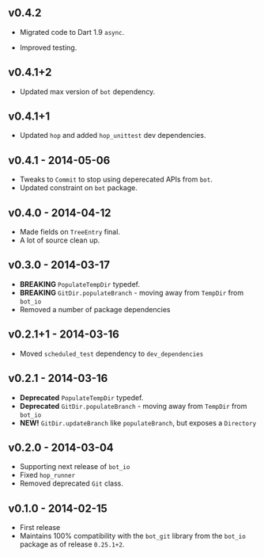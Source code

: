 ## v0.4.2

* Migrated code to Dart 1.9 `async`.

* Improved testing.

## v0.4.1+2

* Updated max version of `bot` dependency.

## v0.4.1+1

* Updated `hop` and added `hop_unittest` dev dependencies.

## v0.4.1 - 2014-05-06

 * Tweaks to `Commit` to stop using deperecated APIs from `bot`.
 * Updated constraint on `bot` package.

## v0.4.0 - 2014-04-12
 * Made fields on `TreeEntry` final.
 * A lot of source clean up.

## v0.3.0 - 2014-03-17
 * **BREAKING** `PopulateTempDir` typedef.
 * **BREAKING** `GitDir.populateBranch` - moving away from `TempDir` from `bot_io`
 * Removed a number of package dependencies

## v0.2.1+1 - 2014-03-16
 * Moved `scheduled_test` dependency to `dev_dependencies`

## v0.2.1 - 2014-03-16
 * **Deprecated** `PopulateTempDir` typedef.
 * **Deprecated** `GitDir.populateBranch` - moving away from `TempDir` from `bot_io`
 * **NEW!** `GitDir.updateBranch` like `populateBranch`, but exposes a `Directory`

## v0.2.0 - 2014-03-04
 * Supporting next release of `bot_io`
 * Fixed `hop_runner`
 * Removed deprecated `Git` class.

## v0.1.0 - 2014-02-15
 * First release
 * Maintains 100% compatibility with the `bot_git` library from the `bot_io`
   package as of release `0.25.1+2`.
